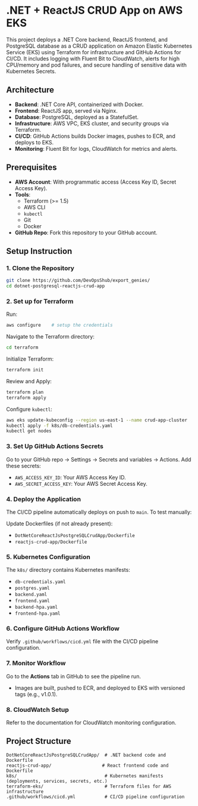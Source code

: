 # .NET + ReactJS CRUD App on AWS EKS

This project deploys a .NET Core backend, ReactJS frontend, and PostgreSQL database as a CRUD application on Amazon Elastic Kubernetes Service (EKS) using Terraform for infrastructure and GitHub Actions for CI/CD. It includes logging with Fluent Bit to CloudWatch, alerts for high CPU/memory and pod failures, and secure handling of sensitive data with Kubernetes Secrets.

## Architecture
- **Backend**: .NET Core API, containerized with Docker.
- **Frontend**: ReactJS app, served via Nginx.
- **Database**: PostgreSQL, deployed as a StatefulSet.
- **Infrastructure**: AWS VPC, EKS cluster, and security groups via Terraform.
- **CI/CD**: GitHub Actions builds Docker images, pushes to ECR, and deploys to EKS.
- **Monitoring**: Fluent Bit for logs, CloudWatch for metrics and alerts.

## Prerequisites
- **AWS Account**: With programmatic access (Access Key ID, Secret Access Key).
- **Tools**:
  - Terraform (>= 1.5)
  - AWS CLI
  - `kubectl`
  - Git
  - Docker
- **GitHub Repo**: Fork this repository to your GitHub account.

## Setup Instruction

### 1. Clone the Repository
```bash
git clone https://github.com/DevOpsShub/export_genies/
cd dotnet-postgresql-reactjs-crud-app
```

### 2. Set up for Terraform

Run:
```bash
aws configure    # setup the credentials
```

Navigate to the Terraform directory:
```bash
cd terraform
```

Initialize Terraform:
```bash
terraform init
```

Review and Apply:
```bash
terraform plan
terraform apply
```

Configure `kubectl`:
```bash
aws eks update-kubeconfig --region us-east-1 --name crud-app-cluster
kubectl apply -f k8s/db-credentials.yaml
kubectl get nodes
```

### 3. Set Up GitHub Actions Secrets
Go to your GitHub repo → Settings → Secrets and variables → Actions.
Add these secrets:
- `AWS_ACCESS_KEY_ID`: Your AWS Access Key ID.
- `AWS_SECRET_ACCESS_KEY`: Your AWS Secret Access Key.

### 4. Deploy the Application
The CI/CD pipeline automatically deploys on push to `main`. To test manually:

Update Dockerfiles (if not already present):
- `DotNetCoreReactJsPostgreSQLCrudApp/Dockerfile`
- `reactjs-crud-app/Dockerfile`

### 5. Kubernetes Configuration
The `k8s/` directory contains Kubernetes manifests:
- `db-credentials.yaml`
- `postgres.yaml`
- `backend.yaml`
- `frontend.yaml`
- `backend-hpa.yaml`
- `frontend-hpa.yaml`

### 6. Configure GitHub Actions Workflow
Verify `.github/workflows/cicd.yml` file with the CI/CD pipeline configuration.

### 7. Monitor Workflow
Go to the **Actions** tab in GitHub to see the pipeline run.
- Images are built, pushed to ECR, and deployed to EKS with versioned tags (e.g., v1.0.1).

### 8. CloudWatch Setup
Refer to the documentation for CloudWatch monitoring configuration.

## Project Structure
```
DotNetCoreReactJsPostgreSQLCrudApp/  # .NET backend code and Dockerfile
reactjs-crud-app/                   # React frontend code and Dockerfile
k8s/                                 # Kubernetes manifests (deployments, services, secrets, etc.)
terraform-eks/                       # Terraform files for AWS infrastructure
.github/workflows/cicd.yml           # CI/CD pipeline configuration
